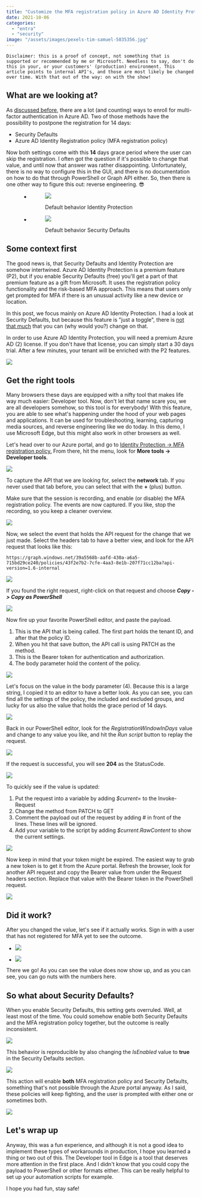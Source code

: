 ```yaml
---
title: "Customize the MFA registration policy in Azure AD Identity Protection"
date: 2021-10-06
categories: 
  - "entra"
  - "security"
image: "/assets/images/pexels-tim-samuel-5835356.jpg"
---
```


```
Disclaimer: this is a proof of concept, not something that is supported or recommended by me or Microsoft. Needless to say, don't do this in your, or your customers' (production) environment. This article points to internal API's, and those are most likely be changed over time. With that out of the way: on with the show! 
```

## What are we looking at?

As [discussed before](https://janbakker.tech/getting-everyone-enrolled-for-azure-mfa-and-sspr-how-hard-can-it-be/), there are a lot (and counting) ways to enroll for multi-factor authentication in Azure AD. Two of those methods have the possibility to postpone the registration for 14 days:

- Security Defaults
- Azure AD Identity Registration policy (MFA registration policy)

Now both settings come with this **14** days grace period where the user can skip the registration. I often got the question if it's possible to change that value, and until now that answer was rather disappointing. Unfortunately, there is no way to configure this in the GUI, and there is no documentation on how to do that through PowerShell or Graph API either. So, then there is one other way to figure this out: reverse engineering. 😎

<figure>

- <figure>
    
    ![](/assets/images/image-7.png)
    
    <figcaption>
    
    Default behavior Identity Protection
    
    </figcaption>
    
    </figure>
    
- <figure>
    
    ![](/assets/images/1633455721.png)
    
    <figcaption>
    
    Default behavior Security Defaults
    
    </figcaption>
    
    </figure>
    

</figure>

## Some context first

The good news is, that Security Defaults and Identity Protection are somehow intertwined. Azure AD Identity Protection is a premium feature (P2), but if you enable Security Defaults (free) you'll get a part of that premium feature as a gift from Microsoft. It uses the registration policy functionality and the risk-based MFA approach. This means that users only get prompted for MFA if there is an unusual activity like a new device or location.

In this post, we focus mainly on Azure AD Identity Protection. I had a look at Security Defaults, but because this feature is "just a toggle", there is [not that much](https://docs.microsoft.com/en-us/graph/api/identitysecuritydefaultsenforcementpolicy-update?view=graph-rest-1.0&tabs=http) that you can (why would you?) change on that.

In order to use Azure AD Identity Protection, you will need a premium Azure AD (2) license. If you don't have that license, you can simply start a 30 days trial. After a few minutes, your tenant will be enriched with the P2 features.

![](/assets/images/image-11.png)

## Get the right tools

Many browsers these days are equipped with a nifty tool that makes life way much easier: Developer tool. Now, don't let that name scare you, we are all developers somehow, so this tool is for everybody! With this feature, you are able to see what's happening under the hood of your web pages and applications. It can be used for troubleshooting, learning, capturing media sources, and reverse engineering like we do today. In this demo, I use Microsoft Edge, but this might also work in other browsers as well.

Let's head over to our Azure portal, and go to [Identity Protection -> MFA registration policy.](https://portal.azure.com/#blade/Microsoft_AAD_IAM/IdentityProtectionMenuBlade/MfaPolicy) From there, hit the menu, look for **More tools -> Developer tools**.

![](/assets/images/image-8.png)

To capture the API that we are looking for, select the **network** tab. If you never used that tab before, you can select that with the **+** (plus) button.

Make sure that the session is recording, and enable (or disable) the MFA registration policy. The events are now captured. If you like, stop the recording, so you keep a cleaner overview.

![](/assets/images/image-9.png)

Now, we select the event that holds the API request for the change that we just made. Select the headers tab to have a better view, and look for the API request that looks like this:

```
https://graph.windows.net/39a5568b-aafd-430a-a6a5-715bd29ce240/policies/43f2e7b2-7cfe-4aa3-8e1b-207f71cc12ba?api-version=1.6-internal
```

![](/assets/images/image-12.png)

If you found the right request, right-click on that request and choose **_Copy -> Copy as PowerShell_**

![](/assets/images/image-13.png)

Now fire up your favorite PowerShell editor, and paste the payload.

1. This is the API that is being called. The first part holds the tenant ID, and after that the policy ID.
2. When you hit that save button, the API call is using PATCH as the method.
3. This is the Bearer token for authentication and authorization.
4. The body parameter hold the content of the policy.

![](/assets/images/image-14.png)

Let's focus on the value in the body parameter (4). Because this is a large string, I copied it to an editor to have a better look. As you can see, you can find all the settings of the policy, the included and excluded groups, and lucky for us also the value that holds the grace period of 14 days.

![](/assets/images/image-15.png)

Back in our PowerShell editor, look for the _RegistrationWindowInDays_ value and change to any value you like, and hit the _Run script_ button to replay the request.

![](/assets/images/image-16.png)

If the request is successful, you will see **204** as the StatusCode.

![](/assets/images/image-18.png)

To quickly see if the value is updated:

1. Put the request into a variable by adding _$current=_ to the Invoke-Request
2. Change the method from PATCH to GET
3. Comment the payload out of the request by adding # in front of the lines. These lines will be ignored.
4. Add your variable to the script by adding _$current.RawContent_ to show the current settings.

![](/assets/images/image-19.png)

Now keep in mind that your token might be expired. The easiest way to grab a new token is to get it from the Azure portal. Refresh the browser, look for another API request and copy the Bearer value from under the Request headers section. Replace that value with the Bearer token in the PowerShell request.

![](/assets/images/image-17-1024x537.png)

## Did it work?

After you changed the value, let's see if it actually works. Sign in with a user that has not registered for MFA yet to see the outcome.

- ![](/assets/images/image-20.png)
    
- ![](/assets/images/1633500354.png)
    

There we go! As you can see the value does now show up, and as you can see, you can go nuts with the numbers here.

## So what about Security Defaults?

When you enable Security Defaults, this setting gets overruled. Well, at least most of the time. You could somehow enable both Security Defaults and the MFA registration policy together, but the outcome is really inconsistent.

![](/assets/images/image-21.png)

This behavior is reproducible by also changing the _IsEnabled_ value to **true** in the Security Defaults section.

![](/assets/images/image-22.png)

This action will enable **both** MFA registration policy and Security Defaults, something that's not possible through the Azure portal anyway. As I said, these policies will keep fighting, and the user is prompted with either one or sometimes both.

![](/assets/images/image-24.png)

## Let's wrap up

Anyway, this was a fun experience, and although it is not a good idea to implement these types of workarounds in production, I hope you learned a thing or two out of this. The Developer tool in Edge is a tool that deserves more attention in the first place. And I didn't know that you could copy the payload to PowerShell or other formats either. This can be really helpful to set up your automation scripts for example.

I hope you had fun, stay safe!
